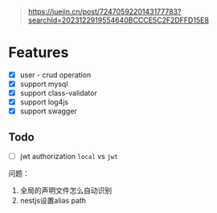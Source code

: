 
> https://juejin.cn/post/7247059220143177783?searchId=2023122919554640BCCCE5C2F2DFFD15E8

# Features

- [x] user - crud operation
- [x] support mysql
- [x] support class-validator
- [x] support log4js
- [x] support swagger

## Todo
- [ ] jwt authorization
  `local` vs `jwt`



问题：
1. 全局的声明文件怎么自动识别
2. nestjs设置alias path





